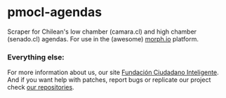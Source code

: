 pmocl-agendas
=============

Scraper for Chilean's low chamber (camara.cl) and high chamber (senado.cl) agendas. For use in the (awesome) [morph.io](http://morph.io/) platform.


### Everything else:

For more information about us, our site [Fundación Ciudadano Inteligente](http://www.ciudadanointeligente.org/).
And if you want help with patches, report bugs or replicate our project check [our repositories](https://github.com/ciudadanointeligente/).
